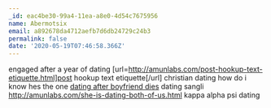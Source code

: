 ```yaml
---
_id: eac4be30-99a4-11ea-a8e0-4d54c7675956
name: Abermotsix
email: a892678da4712aefb7d6db24729c24b3
permalink: false
date: '2020-05-19T07:46:58.366Z'
---
```

engaged after a year of dating  [url=http://amunlabs.com/post-hookup-text-etiquette.html]post hookup text etiquette[/url]  christian dating how do i know hes the one  <a href=" http://amunlabs.com/dating-after-boyfriend-dies.html ">dating after boyfriend dies</a>  dating sangli  http://amunlabs.com/she-is-dating-both-of-us.html  kappa alpha psi dating
